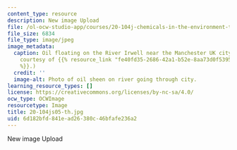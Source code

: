```yaml
---
content_type: resource
description: New image Upload
file: /ol-ocw-studio-app/courses/20-104j-chemicals-in-the-environment-toxicology-and-public-health-be-104j-spring-2005/6d182bfd841ead26380c46bfafe236a2_20-104js05-th.jpg
file_size: 6834
file_type: image/jpeg
image_metadata:
  caption: Oil floating on the River Irwell near the Manchester UK city center. (Photo
    courtesy of {{% resource_link "fe40fd35-2686-42a1-b52e-8aa73d0f5395" "Matt Cox"
    %}}.)
  credit: ''
  image-alt: Photo of oil sheen on river going through city.
learning_resource_types: []
license: https://creativecommons.org/licenses/by-nc-sa/4.0/
ocw_type: OCWImage
resourcetype: Image
title: 20-104js05-th.jpg
uid: 6d182bfd-841e-ad26-380c-46bfafe236a2
---
```

New image Upload
